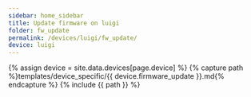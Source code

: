 ```yaml
---
sidebar: home_sidebar
title: Update firmware on luigi
folder: fw_update
permalink: /devices/luigi/fw_update/
device: luigi
---
```

{% assign device = site.data.devices[page.device] %}
{% capture path %}templates/device_specific/{{ device.firmware_update }}.md{% endcapture %}
{% include {{ path }} %}
